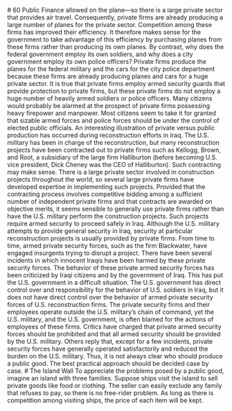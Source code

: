 \# 60 Public Finance allowed on the plane—so there is a large private sector that provides air travel. Consequently, private firms are already producing a large number of planes for the private sector. Competition among these firms has improved their efficiency. It therefore makes sense for the government to take advantage of this efficiency by purchasing planes from these firms rather than producing its own planes. By contrast, why does the federal government employ its own soldiers, and why does a city government employ its own police officers? Private firms produce the planes for the federal military and the cars for the city police department because these firms are already producing planes and cars for a huge private sector. It is true that private firms employ armed security guards that provide protection to private firms, but these private firms do not employ a huge number of heavily armed soldiers or police officers. Many citizens would probably be alarmed at the prospect of private firms possessing heavy firepower and manpower. Most citizens seem to take it for granted that sizable armed forces and police forces should be under the control of elected public officials. An interesting illustration of private versus public production has occurred during reconstruction efforts in Iraq. The U.S. military has been in charge of the reconstruction, but many reconstruction projects have been contracted out to private firms such as Kellogg, Brown, and Root, a subsidiary of the large firm Halliburton (before becoming U.S. vice president, Dick Cheney was the CEO of Halliburton). Such contracting may make sense. There is a large private sector involved in construction projects throughout the world, so several large private firms have developed expertise in implementing such projects. Provided that the contracting process involves competitive bidding among a sufficient number of independent private firms and that contracts are awarded on objective merits, it seems sensible to generally use private firms rather than have the U.S. military perform the construction projects. Such projects require armed security to proceed safely in Iraq. Although the U.S. military attempts to provide general security in Iraq, security at particular reconstruction projects is usually provided by private firms. From time to time, armed private security forces, such as the firm Blackwater, have engaged insurgents trying to disrupt a project. There have been several incidents in which innocent Iraqis have been harmed by these private security forces. The behavior of these private armed security forces has been criticized by Iraqi citizens and by the government of Iraq. This has put the U.S. government in a difficult situation. The U.S. government has direct control over and responsibility for the behavior of U.S. soldiers in Iraq, but it does not have direct control over the behavior of armed private security forces of U.S. reconstruction firms. The private security firms and their employees operate outside the U.S. military’s chain of command, yet the U.S. military, and the U.S. government, is often blamed for the actions of employees of these firms. Critics have charged that private armed security forces should be prohibited and that all armed security should be provided by the U.S. military. Others reply that, except for a few incidents, private security forces have generally operated satisfactorily and reduced the burden on the U.S. military. Thus, it is not always clear who should produce a public good. The best practical approach should be decided case by case. # The Island Wall To appreciate the problems posed by a public good, imagine an island with three families. Suppose ships visit the island to sell private goods like food or clothing. The seller can easily exclude any family that refuses to pay, so there is no free-rider problem. As long as there is competition among visiting ships, the price of each item will be kept.